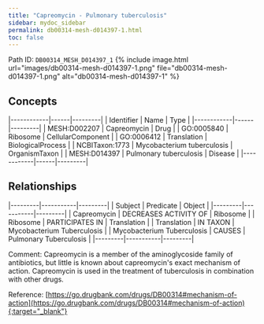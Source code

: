 ```yaml
---
title: "Capreomycin - Pulmonary tuberculosis"
sidebar: mydoc_sidebar
permalink: db00314-mesh-d014397-1.html
toc: false 
---
```



Path ID: `DB00314_MESH_D014397_1`
{% include image.html url="images/db00314-mesh-d014397-1.png" file="db00314-mesh-d014397-1.png" alt="db00314-mesh-d014397-1" %}

## Concepts

|------------|------|---------|
| Identifier | Name | Type    |
|------------|------|---------|
| MESH:D002207 | Capreomycin | Drug |
| GO:0005840 | Ribosome | CellularComponent |
| GO:0006412 | Translation | BiologicalProcess |
| NCBITaxon:1773 | Mycobacterium tuberculosis | OrganismTaxon |
| MESH:D014397 | Pulmonary tuberculosis | Disease |
|------------|------|---------|

## Relationships

|---------|-----------|---------|
| Subject | Predicate | Object  |
|---------|-----------|---------|
| Capreomycin | DECREASES ACTIVITY OF | Ribosome |
| Ribosome | PARTICIPATES IN | Translation |
| Translation | IN TAXON | Mycobacterium Tuberculosis |
| Mycobacterium Tuberculosis | CAUSES | Pulmonary Tuberculosis |
|---------|-----------|---------|

Comment: Capreomycin is a member of the aminoglycoside family of antibiotics, but little is known about capreomycin's exact mechanism of action. Capreomycin is used in the treatment of tuberculosis in combination with other drugs.

Reference: [https://go.drugbank.com/drugs/DB00314#mechanism-of-action](https://go.drugbank.com/drugs/DB00314#mechanism-of-action){:target="_blank"}